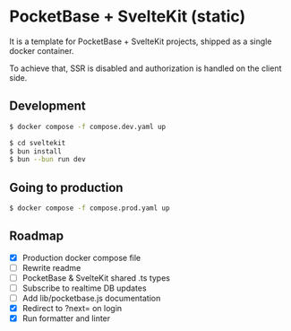 # PocketBase + SvelteKit (static)

It is a template for PocketBase + SvelteKit projects, shipped as a single docker container.

To achieve that, SSR is disabled and authorization is handled on the client side.

## Development

```bash
$ docker compose -f compose.dev.yaml up
```

```bash
$ cd sveltekit
$ bun install
$ bun --bun run dev
```

## Going to production

```bash
$ docker compose -f compose.prod.yaml up
```

## Roadmap

- [x] Production docker compose file
- [ ] Rewrite readme
- [ ] PocketBase & SvelteKit shared .ts types
- [ ] Subscribe to realtime DB updates
- [ ] Add lib/pocketbase.js documentation
- [x] Redirect to ?next= on login
- [x] Run formatter and linter
